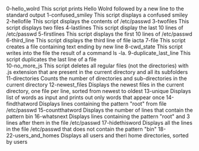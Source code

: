 0-hello_wolrd This script prints Hello Wolrd followed by a new line to the standard output
1-confused_smiley This script displays a confused smiley
2-hellofile This script displays the contents of /etc/passwd
3-twofiles This script displays two files
4-lastlines This script display the last 10 lines of /etc/passwd
5-firstlines This script displays the first 10 lines of /etc/passwd
6-third_line This script displays the third line of file iacta
7-file This script creates a file containing text ending by new line
8-cwd_state This script writes into the file the result of a command ls -la.
9-duplicate_last_line This script duplicates the last line of a file	
10-no_more_js This script deletes all regular files (not the directories) with .js extension that are present in the current directory and all its subfolders
11-directories Counts the number of directories and sub-directories in the current directory
12-newest_files Displays the newest files in the current directory, one file per line, sorted from newest to oldest
13-unique Displays list of words as input and prints out only words that appear once
14-findthatword Displays lines containing the pattern "root" from file /etc/passwd
15-countthatword Displays the number of lines that contain the pattern bin
16-whatsnext Displays lines containing the pattern "root" and 3 lines after them in the file /etc/passwd
17-hidethisword Displays all the lines in the file /etc/passwd that does not contain the pattern "bin"
18-  
22-users_and_homes Displays all users and theri home directories, sorted by users
